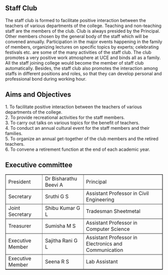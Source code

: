 <div align="left" class="contentDiv">
<h2>Staff Club</h2>
<p>The staff club is formed to facilitate positive interaction between the teachers of various departments of the college. Teaching and non-teaching staff are the members of the club. Club is always presided by the Principal. Other members chosen by the general body of the staff which will be convened annually. Participation in the major events happening in the family of members, organizing lectures on specific topics by experts; celebrating festivals etc. are some of the many activities of the staff club. The club promotes a very positive work atmosphere at UCE and binds all as a family. All the staff joining college would become the member of staff club automatically. Besides, the staff club also promotes the interaction among staffs in different positions and roles, so that they can develop personal and professional bond during working hour.</p>
<h2> Aims and Objectives</h2>
<p>1.	To facilitate positive interaction between the teachers of various departments of the college.<br/>
2.	To provide recreational activities for the staff members.<br/>
3.	To carry out talks on various topics for the benefit of teachers.<br/>
4.	To conduct an annual cultural event for the staff members and their families.<br/>
5.	To organize an annual get-together of the club members and the retired teachers.<br/>
6.	To convene a retirement function at the end of each academic year.<br/>
</p>
<h2>Executive committee</h2>
<table border="1">
<tr><td>President</td><td>Dr Bisharathu Beevi A</td><td>Principal</td></tr>
<tr><td>Secretary</td><td>Sruthi G S</td><td>Assistant Professor in Civil Engineering</td></tr>
<tr><td>Joint Secretary</td><td>Shibu Kumar G L</td><td> Tradesman Sheetmetal </td></tr>
<tr><td>Treasurer</td><td>Sumisha M S</td><td> Assistant Professor in Computer Science</td></tr>
<tr><td>Executive Member</td><td>Sajitha Rani G L</td><td> Assistant Professor in Electronics and Communication </td></tr>
<tr><td>Executive Member</td><td>Seena R S</td><td> Lab Assistant </td></tr>
</table>
</div>